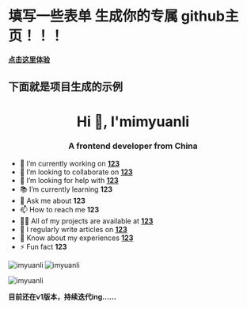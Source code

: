 <h1>填写一些表单 生成你的专属 github主页！！！</h1>

**[点击这里体验](https://imyuanli.github.io/produce-readme/)**

<h2>下面就是项目生成的示例</h2>

<h1 align="center">Hi 👋, I'mimyuanli</h1>
<h3 align="center">A frontend developer from China</h3>

- 🤑 I’m currently working on **[123](123)**
- 👯 I’m looking to collaborate on **[123](123)**
- 🤝 I’m looking for help with **[123](123)**
- 📚 I’m currently learning **123**
- 💬 Ask me about **123**
- 📫 How to reach me **123**
- 👨‍💻 All of my projects are available at **[123](123)**
- 📝 I regularly write articles on **[123](123)**
- 📄 Know about my experiences **[123](123)**
- ⚡ Fun fact **123**

<p><img align="left" src="https://github-readme-stats.vercel.app/api/top-langs?username=imyuanli&show_icons=true&locale=en&layout=compact" alt="imyuanli" /></p>

<p><img align="center" src="https://github-readme-stats.vercel.app/api?username=imyuanli&show_icons=true&locale=en" alt="imyuanli" /></p>

<p><img align="center" src="https://github-readme-streak-stats.herokuapp.com/?user=imyuanli&" alt="imyuanli" /></p>

**目前还在v1版本，持续迭代ing......**
